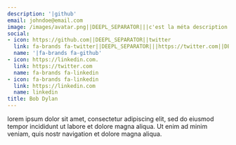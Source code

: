 ```yaml
---
description: '|github'
email: johndoe@email.com
image: /images/avatar.png||DEEPL_SEPARATOR|||c'est la méta description
social:
- icon: https://github.com||DEEPL_SEPARATOR||twitter
  link: fa-brands fa-twitter||DEEPL_SEPARATOR|||https://twitter.com||DEEPL_SEPARATOR|||linkedin
  name: '|fa-brands fa-github'
- icon: https://linkedin.com.
  link: https://twitter.com
  name: fa-brands fa-linkedin
- icon: fa-brands fa-linkedin
  link: https://linkedin.com
  name: linkedin
title: Bob Dylan
---
```


lorem ipsum dolor sit amet, consectetur adipiscing elit, sed do eiusmod tempor incididunt ut labore et dolore magna aliqua. Ut enim ad minim veniam, quis nostr navigation et dolore magna aliqua.